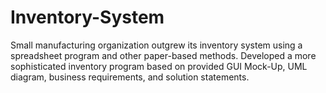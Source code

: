 # Inventory-System

Small manufacturing organization outgrew its inventory system using a spreadsheet program and other paper-based methods.
Developed a more sophisticated inventory program based on provided GUI Mock-Up, UML diagram, business requirements, and solution statements.
